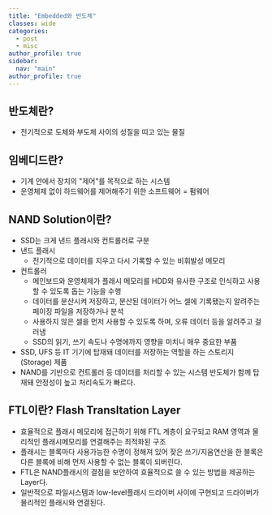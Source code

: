 ```yaml
---
title: "Embedded와 반도체"
classes: wide
categories: 
  - post
  - misc
author_profile: true
sidebar:
  nav: "main"
author_profile: true
---
```


## 반도체란?
* 전기적으로 도체와 부도체 사이의 성질을 띠고 있는 물질

## 임베디드란?
* 기계 안에서 장치의 "제어"를 목적으로 하는 시스템
* 운영체제 없이 하드웨어를 제어해주기 위한 소프트웨어 = 펌웨어

## NAND Solution이란?
* SSD는 크게 낸드 플래시와 컨트롤러로 구분
* 낸드 플래시
  * 전기적으로 데이터를 지우고 다시 기록할 수 있는 비휘발성 메모리
* 컨트롤러
  * 메인보드와 운영체제가 플래시 메모리를 HDD와 유사한 구조로 인식하고 사용할 수 있도록 돕는 기능을 수행
  * 데이터를 분산시켜 저장하고, 분산된 데이터가 어느 셀에 기록됐는지 알려주는 페이징 파일을 저장하거나 분석
  * 사용하지 않은 셀을 먼저 사용할 수 있도록 하며, 오류 데이터 등을 알려주고 걸러냄
  * SSD의 읽기, 쓰기 속도나 수명에까지 영향을 미치니 매우 중요한 부품
* SSD, UFS 등 IT 기기에 탑재돼 데이터를 저장하는 역할을 하는 스토리지(Storage) 제품
* NAND를 기반으로 컨트롤러 등 데이터를 처리할 수 있는 시스템 반도체가 함께 탑재돼 안정성이 높고 처리속도가 빠르다.

## FTL이란? Flash Transltation Layer
* 효율적으로 플래시 메모리에 접근하기 위해 FTL 계층이 요구되고 RAM 영역과 물리적인 플래시메모리를 연결해주는 최적화된 구조
* 플래시는 블록마다 사용가능한 수명이 정해져 있어 잦은 쓰기/지움연산을 한 블록은 다른 블록에 비해 먼저 사용할 수 없는 블록이 되버린다.
* FTL은 NAND플래시의 결점을 보안하여 효율적으로 쓸 수 있는 방법을 제공하는 Layer다.
* 일반적으로 파일시스템과 low-level플래시 드라이버 사이에 구현되고 드라이버가 물리적인 플래시와 연결된다.
